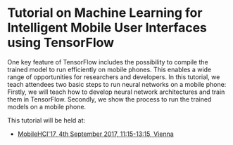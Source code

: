 # Tutorial on Machine Learning for Intelligent Mobile User Interfaces using TensorFlow
One key feature of TensorFlow includes the possibility to compile the trained model to run efficiently on mobile phones. This enables a wide range of opportunities for researchers and developers. In this tutorial, we teach attendees two basic steps to run neural networks on a mobile phone: Firstly, we will teach how to develop neural network architectures and train them in TensorFlow. Secondly, we show the process to run the trained models on a mobile phone.

This tutorial will be held at:
* [MobileHCI'17, 4th September 2017, 11:15-13:15, Vienna](https://interactionlab.io/imui-mobilehci17/)
